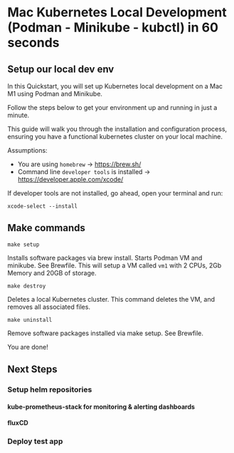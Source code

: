 # Mac Kubernetes Local Development (Podman - Minikube - kubctl) in 60 seconds

## Setup our local dev env

In this Quickstart, you will set up Kubernetes local development on a Mac M1 using Podman and Minikube.

Follow the steps below to get your environment up and running in just a minute.

This guide will walk you through the installation and configuration process, ensuring you have a functional kubernetes cluster on your local machine.

Assumptions: 
- You are using ```homebrew``` -> https://brew.sh/
- Command line ```developer tools``` is installed -> https://developer.apple.com/xcode/

If developer tools are not installed, go ahead, open your terminal and run:

	xcode-select --install

## Make commands

	make setup

Installs software packages via brew install. Starts Podman VM and minikube. See Brewfile. 
This will setup a VM called ```vm1``` with 2 CPUs, 2Gb Memory and 20GB of storage.

	make destroy

Deletes a local Kubernetes cluster. This command deletes the VM, and removes all associated files.

	make uninstall

Remove software packages installed via make setup. See Brewfile.

You are done! 

## Next Steps

### Setup helm repositories

#### kube-prometheus-stack for monitoring & alerting dashboards

#### fluxCD

### Deploy test app
